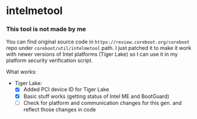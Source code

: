 # intelmetool

### This tool is not made by me
You can find original source code in `https://review.coreboot.org/coreboot` repo under `coreboot/util/intelmetool` path.
I just patched it to make it work with newer versions of Intel platforms (Tiger Lake) so I can use it in my platform security verification script.

What works:
  * Tiger Lake:
    * [x] Added PCI device ID for Tiger Lake
    * [x] Basic stuff works (getting status of Intel ME and BootGuard)
    * [ ] Check for platform and communication changes for this gen. and reflect those changes in code   
